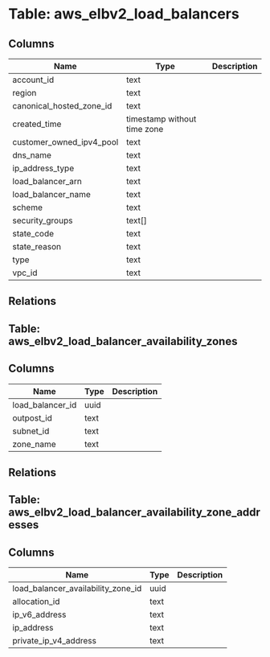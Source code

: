 
# Table: aws_elbv2_load_balancers

## Columns
| Name        | Type           | Description  |
| ------------- | ------------- | -----  |
|account_id|text||
|region|text||
|canonical_hosted_zone_id|text||
|created_time|timestamp without time zone||
|customer_owned_ipv4_pool|text||
|dns_name|text||
|ip_address_type|text||
|load_balancer_arn|text||
|load_balancer_name|text||
|scheme|text||
|security_groups|text[]||
|state_code|text||
|state_reason|text||
|type|text||
|vpc_id|text||
## Relations
## Table: aws_elbv2_load_balancer_availability_zones

## Columns
| Name        | Type           | Description  |
| ------------- | ------------- | -----  |
|load_balancer_id|uuid||
|outpost_id|text||
|subnet_id|text||
|zone_name|text||
## Relations
## Table: aws_elbv2_load_balancer_availability_zone_addresses

## Columns
| Name        | Type           | Description  |
| ------------- | ------------- | -----  |
|load_balancer_availability_zone_id|uuid||
|allocation_id|text||
|ip_v6_address|text||
|ip_address|text||
|private_ip_v4_address|text||
